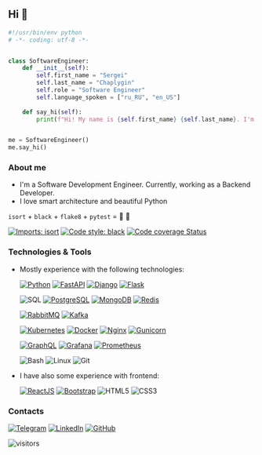 ## Hi 👋


```python
#!/usr/bin/env python
# -*- coding: utf-8 -*-


class SoftwareEngineer:
    def __init__(self):
        self.first_name = "Sergei"
        self.last_name = "Chaplygin"
        self.role = "Software Engineer"
        self.language_spoken = ["ru_RU", "en_US"]
        
    def say_hi(self):
        print(f"Hi! My name is {self.first_name} {self.last_name}. I'm a {self.role}.")


me = SoftwareEngineer()
me.say_hi()
```
###
### About me
- I'm a Software Development Engineer. Currently, working as a Backend Developer.
- I love smart architecture and beautiful Python

`isort` + `black` + `flake8` + `pytest` = 💚 🐍

[![Imports: isort](https://img.shields.io/badge/%20imports-isort-%231674b1?style=flat&labelColor=ef8336)](https://pycqa.github.io/isort/)
[![Code style: black](https://img.shields.io/badge/code%20style-black-000000.svg)](https://github.com/psf/black)
[![Code coverage Status](https://img.shields.io/badge/codecov-100﹪-00?&logo=Codecov)](https://codecov.io/)

###
### Technologies & Tools
- Mostly experience with the following technologies:
    
    [![Python](https://img.shields.io/badge/-Python-000?&logo=Python)](https://www.python.org/)
    [![FastAPI](https://img.shields.io/badge/-FastAPI-000?&logo=FastAPI)](https://fastapi.tiangolo.com/)
    [![Django](https://img.shields.io/badge/-Django-000?&logo=Django)](https://www.djangoproject.com/)
    [![Flask](https://img.shields.io/badge/-Flask-000?&logo=Flask)](https://flask.palletsprojects.com/en/latest/)
    
    ![SQL](https://img.shields.io/badge/-SQL-000?&logo=MySQL)
    [![PostgreSQL](https://img.shields.io/badge/-PostgreSQL-000?&logo=PostgreSQL)](https://www.postgresql.org/)
    [![MongoDB](https://img.shields.io/badge/-MongoDB-000?&logo=MongoDB)](https://www.mongodb.com/)
    [![Redis](https://img.shields.io/badge/-Redis-000?&logo=Redis)](https://redis.io/)
    
    [![RabbitMQ](https://img.shields.io/badge/-RabbitMQ-000?&logo=RabbitMQ)](https://www.rabbitmq.com/)
    [![Kafka](https://img.shields.io/badge/-kafka-000?&logo=Apache%20Kafka)](https://kafka.apache.org/)
    
    [![Kubernetes](https://img.shields.io/badge/-Kubernetes-000?&logo=Kubernetes)](https://kubernetes.io/)
    [![Docker](https://img.shields.io/badge/-Docker-000?&logo=Docker)](https://www.docker.com/)
    [![Nginx](https://img.shields.io/badge/-Nginx-000?&logo=Nginx)](https://nginx.org/)
    [![Gunicorn](https://img.shields.io/badge/-Gunicorn-000?&logo=Gunicorn)](https://gunicorn.org/)

    [![GraphQL](https://img.shields.io/badge/-GraphQL-000?&logo=GraphQL)](https://graphql.org/)
    [![Grafana](https://img.shields.io/badge/-Grafana-000?&logo=grafana)](https://grafana.com/)
    [![Prometheus](https://img.shields.io/badge/-Prometheus-000?&logo=prometheus)](https://prometheus.io/)
    

    ![Bash](https://img.shields.io/badge/-Shell-000?&logo=gnu-bash)
    ![Linux](https://img.shields.io/badge/-Linux-000?&logo=Linux)
    ![Git](https://img.shields.io/badge/-Git-000?&logo=Git)

- I have also some experience with frontend:
  
  [![ReactJS](https://img.shields.io/badge/-ReactJS-000?&logo=react)](https://reactjs.org/)
  [![Bootstrap](https://img.shields.io/badge/-Bootstrap-000?&logo=Bootstrap)](https://getbootstrap.com/)
  ![HTML5](https://img.shields.io/badge/-HTML5-000?&logo=HTML5)
  ![CSS3](https://img.shields.io/badge/-CSS3-000?&logo=CSS3)

###
### Contacts
[![Telegram](https://img.shields.io/badge/-Telegram-000?&logo=Telegram)](https://t.me/super_chip)
[![LinkedIn](https://img.shields.io/badge/-LinkedIn-000?&logo=LinkedIn)](https://www.linkedin.com/in/sergei-ch/)
[![GitHub](https://img.shields.io/badge/-GitHub-000?&logo=GitHub)](https://github.com/serchip)

![visitors](https://visitor-badge.laobi.icu/badge?page_id=serchip.visitor-badge)


